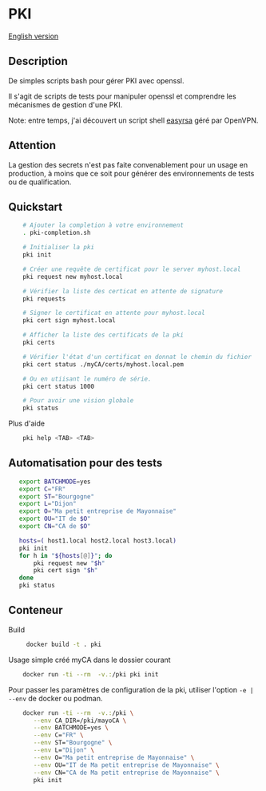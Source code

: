 # PKI

[English version](README-en.md)

## Description

De simples scripts bash pour gérer PKI avec openssl.

Il s'agit de scripts de tests pour manipuler openssl
et comprendre les mécanismes de gestion d'une PKI.

Note: entre temps, j'ai découvert un script shell [easyrsa](https://github.com/OpenVPN/easy-rsa) géré par OpenVPN.

## Attention

La gestion des secrets n'est pas faite convenablement
pour un usage en production, à moins que ce soit pour
générer des environnements de tests ou de qualification.

## Quickstart

```bash
    # Ajouter la completion à votre environnement
    . pki-completion.sh

    # Initialiser la pki
    pki init

    # Créer une requête de certificat pour le server myhost.local
    pki request new myhost.local

    # Vérifier la liste des certicat en attente de signature
    pki requests

    # Signer le certificat en attente pour myhost.local
    pki cert sign myhost.local

    # Afficher la liste des certificats de la pki
    pki certs

    # Vérifier l'état d'un certificat en donnat le chemin du fichier
    pki cert status ./myCA/certs/myhost.local.pem

    # Ou en utiisant le numéro de série.
    pki cert status 1000

    # Pour avoir une vision globale
    pki status

```

Plus d'aide

```bash
    pki help <TAB> <TAB>
```

## Automatisation pour des tests

```bash
   export BATCHMODE=yes
   export C="FR"
   export ST="Bourgogne"
   export L="Dijon"
   export O="Ma petit entreprise de Mayonnaise"
   export OU="IT de $O"
   export CN="CA de $O"

   hosts=( host1.local host2.local host3.local)
   pki init
   for h in "${hosts[@]}"; do
       pki request new "$h"
       pki cert sign "$h"
   done
   pki status
```

## Conteneur

Build

```bash
     docker build -t . pki
```

Usage simple créé myCA dans le dossier courant

```bash
    docker run -ti --rm  -v.:/pki pki init
```

Pour passer les paramètres de configuration de la pki, utiliser l'option
`-e | --env` de docker ou podman.

```bash
    docker run -ti --rm  -v.:/pki \
       --env CA_DIR=/pki/mayoCA \
       --env BATCHMODE=yes \
       --env C="FR" \
       --env ST="Bourgogne" \
       --env L="Dijon" \
       --env O="Ma petit entreprise de Mayonnaise" \
       --env OU="IT de Ma petit entreprise de Mayonnaise" \
       --env CN="CA de Ma petit entreprise de Mayonnaise" \
	   pki init
```

